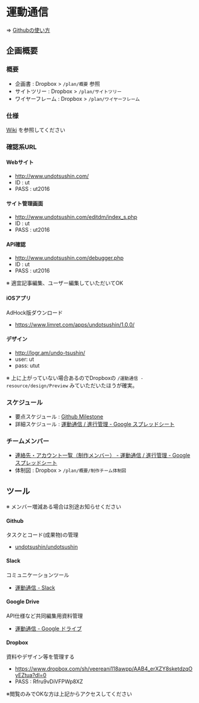 # 運動通信

=> [Githubの使い方](https://github.com/undotsushin/undotsushin/wiki/intro-howto-github)

## 企画概要

### 概要

- 企画書 : Dropbox > `/plan/概要` 参照
- サイトツリー : Dropbox > `/plan/サイトツリー`
- ワイヤーフレーム : Dropbox > `/plan/ワイヤーフレーム`


### 仕様

[Wiki](https://github.com/undotsushin/undotsushin/wiki) を参照してください


### 確認系URL

#### Webサイト

- http://www.undotsushin.com/
- ID : ut
- PASS : ut2016

#### サイト管理画面

- http://www.undotsushin.com/editdm/index_s.php
- ID : ut
- PASS : ut2016

#### API確認

- http://www.undotsushin.com/debugger.php
- ID : ut
- PASS : ut2016

※ 適宜記事編集、ユーザー編集していただいてOK

#### iOSアプリ

AdHock版ダウンロード

- https://www.limret.com/apps/undotsushin/1.0.0/


#### デザイン

- http://logr.am/undo-tsushin/
- user: ut
- pass: utut

※ 上に上がっていない場合あるのでDropboxの `/運動通信 - resource/design/Preview` みていただいたほうが確実。


### スケジュール

- 要点スケジュール : [Github Milestone](https://github.com/undotsushin/undotsushin/milestones)
- 詳細スケジュール : [運動通信 / 進行管理 - Google スプレッドシート](https://docs.google.com/spreadsheets/d/1m5knqkvZKsB2WEkGCWdRTAMD17JipsK1KejTNgQsO10/edit#gid=407766018)


### チームメンバー

- [連絡先・アカウント一覧（制作メンバー） - 運動通信 / 進行管理 - Google スプレッドシート](https://docs.google.com/spreadsheets/d/1m5knqkvZKsB2WEkGCWdRTAMD17JipsK1KejTNgQsO10/edit#gid=591784374)
- 体制図 : Dropbox > `/plan/概要/制作チーム体制図`


## ツール

※ メンバー増減ある場合は別途お知らせください

#### Github

タスクとコード(成果物)の管理

- [undotsushin/undotsushin](https://github.com/undotsushin/undotsushin)

#### Slack

コミュニケーションツール

- [運動通信 - Slack](https://undo-tsushin.slack.com/messages)

#### Google Drive

API仕様など共同編集用資料管理

- [運動通信 - Google ドライブ](https://drive.google.com/drive/folders/0B6-lRTwlnbq-MGJxa0d4OWhuSjg)

#### Dropbox

資料やデザイン等を管理する

- https://www.dropbox.com/sh/veereani118awpp/AAB4_erXZY8sketdzqOyEZtua?dl=0
- PASS : Rfru9vDiVFPWp8XZ

※閲覧のみでOKな方は上記からアクセスしてください
